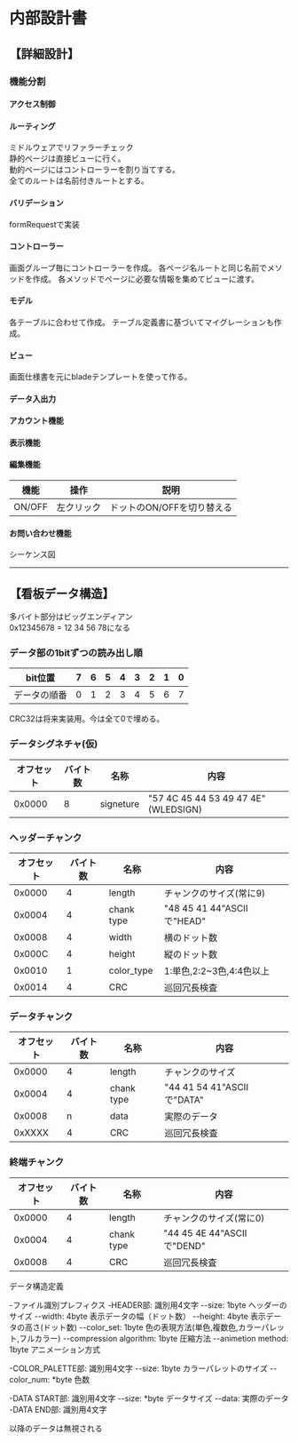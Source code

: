# 内部設計書
## 【詳細設計】
### 機能分割
#### アクセス制御
#### ルーティング
ミドルウェアでリファラーチェック  
静的ページは直接ビューに行く。  
動的ページにはコントローラーを割り当てする。  
全てのルートは名前付きルートとする。

#### バリデーション
formRequestで実装

#### コントローラー
画面グループ毎にコントローラーを作成。
各ページ名ルートと同じ名前でメソッドを作成。
各メソッドでページに必要な情報を集めてビューに渡す。

#### モデル
各テーブルに合わせて作成。
テーブル定義書に基づいてマイグレーションも作成。

#### ビュー
画面仕様書を元にbladeテンプレートを使って作る。

#### データ入出力

#### アカウント機能

#### 表示機能

#### 編集機能
|機能|操作|説明|
|---|---|---|  
|ON/OFF|左クリック|ドットのON/OFFを切り替える|

#### お問い合わせ機能

シーケンス図

---
## 【看板データ構造】
多バイト部分はビッグエンディアン  
0x12345678 = 12 34 56 78になる

### データ部の1bitずつの読み出し順
|bit位置|7|6|5|4|3|2|1|0|
|------|-|-|-|-|-|-|-|-|
|データの順番|0|1|2|3|4|5|6|7|

CRC32は将来実装用。今は全て0で埋める。

### データシグネチャ(仮)
|オフセット|バイト数|名称|内容|
|---|---|---|---|
|0x0000|8|signeture|"57 4C 45 44 53 49 47 4E"(WLEDSIGN)|
### ヘッダーチャンク
|オフセット|バイト数|名称|内容|
|---|---|---|---|
|0x0000|4|length|チャンクのサイズ(常に9)|
|0x0004|4|chank type|"48 45 41 44"ASCIIで"HEAD"|
|0x0008|4|width|横のドット数|
|0x000C|4|height|縦のドット数|
|0x0010|1|color_type|1:単色,2:2~3色,4:4色以上|
|0x0014|4|CRC|巡回冗長検査|
### データチャンク
|オフセット|バイト数|名称|内容|
|---|---|---|---|
|0x0000|4|length|チャンクのサイズ|
|0x0004|4|chank type|"44 41 54 41"ASCIIで"DATA"|
|0x0008|n|data|実際のデータ|
|0xXXXX|4|CRC|巡回冗長検査|
### 終端チャンク
|オフセット|バイト数|名称|内容|
|---|---|---|---|
|0x0000|4|length|チャンクのサイズ(常に0)|
|0x0004|4|chank type|"44 45 4E 44"ASCIIで"DEND"|
|0x0008|4|CRC|巡回冗長検査|


データ構造定義

-ファイル識別プレフィクス
-HEADER部: 識別用4文字
--size: 1byte ヘッダーのサイズ
--width: 4byte 表示データの幅（ドット数）
--height: 4byte 表示データの高さ(ドット数)
--color_set: 1byte 色の表現方法(単色,複数色,カラーパレット,フルカラー)
--compression algorithm: 1byte 圧縮方法
--animetion method: 1byte アニメーション方式

-COLOR_PALETTE部: 識別用4文字
--size: 1byte カラーパレットのサイズ
--color_num: *byte 色数

-DATA START部: 識別用4文字
--size: *byte データサイズ
--data: 実際のデータ
-DATA END部: 識別用4文字

以降のデータは無視される